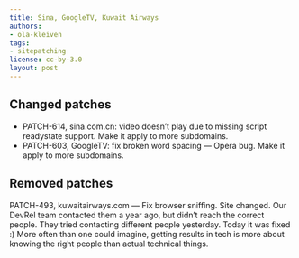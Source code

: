 ```yaml
---
title: Sina, GoogleTV, Kuwait Airways
authors:
- ola-kleiven
tags:
- sitepatching
license: cc-by-3.0
layout: post
---
```


## Changed patches

- PATCH-614, sina.com.cn: video doesn’t play due to missing script readystate support. Make it apply to more subdomains.
- PATCH-603, GoogleTV: fix broken word spacing — Opera bug. Make it apply to more subdomains.

## Removed patches

PATCH-493, kuwaitairways.com — Fix browser sniffing. Site changed. Our DevRel team contacted them a year ago, but didn’t reach the correct people. They tried contacting different people yesterday. Today it was fixed :) More often than one could imagine, getting results in tech is more about knowing the right people than actual technical things.
